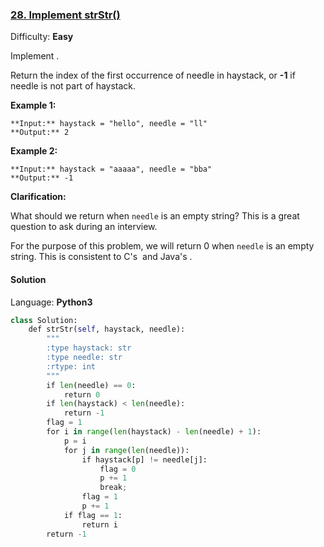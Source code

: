 ### [28\. Implement strStr()](https://leetcode.com/problems/implement-strstr/description/)

Difficulty: **Easy**


Implement .

Return the index of the first occurrence of needle in haystack, or **-1** if needle is not part of haystack.

**Example 1:**

```
**Input:** haystack = "hello", needle = "ll"
**Output:** 2
```

**Example 2:**

```
**Input:** haystack = "aaaaa", needle = "bba"
**Output:** -1
```

**Clarification:**

What should we return when `needle` is an empty string? This is a great question to ask during an interview.

For the purpose of this problem, we will return 0 when `needle` is an empty string. This is consistent to C's  and Java's .



#### Solution

Language: **Python3**

```python
class Solution:
    def strStr(self, haystack, needle):
        """
        :type haystack: str
        :type needle: str
        :rtype: int
        """
        if len(needle) == 0:
            return 0
        if len(haystack) < len(needle):
            return -1
        flag = 1
        for i in range(len(haystack) - len(needle) + 1):
            p = i
            for j in range(len(needle)):
                if haystack[p] != needle[j]:
                    flag = 0
                    p += 1
                    break;
                flag = 1
                p += 1
            if flag == 1:
                return i
        return -1
```